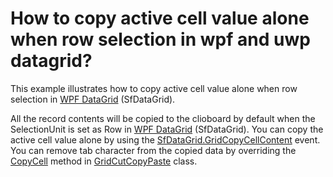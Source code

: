 # How to copy active cell value alone when row selection in wpf and uwp datagrid?

This example illustrates how to copy active cell value alone when row selection in [WPF DataGrid](https://www.syncfusion.com/wpf-ui-controls/datagrid) (SfDataGrid).

All the record contents will be copied to the clioboard by default when the SelectionUnit is set as Row in [WPF DataGrid](https://www.syncfusion.com/wpf-ui-controls/datagrid) (SfDataGrid). You can copy the active cell value alone by using the [SfDataGrid.GridCopyCellContent](http://help.syncfusion.com/cr/cref_files/wpf/Syncfusion.SfGrid.WPF~Syncfusion.UI.Xaml.Grid.SfDataGrid~CopyGridCellContent_EV.html) event. You can remove tab character from the copied data by overriding the [CopyCell](http://help.syncfusion.com/cr/cref_files/wpf/Syncfusion.SfGrid.WPF~Syncfusion.UI.Xaml.Grid.GridCutCopyPaste~CopyCell.html) method in [GridCutCopyPaste](http://help.syncfusion.com/cr/cref_files/wpf/Syncfusion.SfGrid.WPF~Syncfusion.UI.Xaml.Grid.GridCutCopyPaste.html) class.
